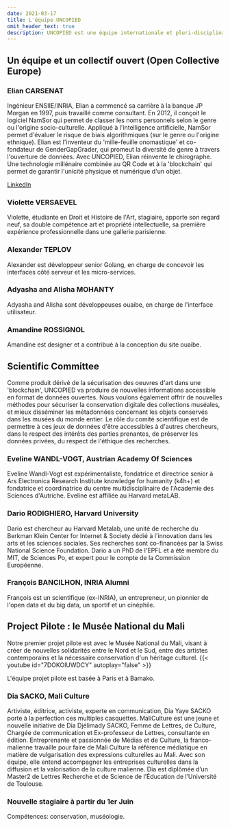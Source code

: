 ```yaml
---
date: 2021-03-17
title: L'équipe UNCOPIED
omit_header_text: true
description: UNCOPIED est une équipe internationale et pluri-disciplinaire. Qui sommes-nous ? 
---
```


## Un équipe et un collectif ouvert (Open Collective Europe)

### Elian CARSENAT
Ingénieur ENSIIE/INRIA, Elian a commencé sa carrière à la banque JP Morgan en 1997, puis travaillé comme consultant. En 2012, il conçoit le logiciel NamSor qui permet de classer les noms personnels selon le genre ou l'origine socio-culturelle. Appliqué à l'intelligence artificielle, NamSor permet d'évaluer le risque de biais algorithmiques (sur le genre ou l'origine ethnique).
Elian est l'inventeur du 'mille-feuille onomastique' et co-fondateur de GenderGapGrader, qui promeut la diversité de genre à travers l'ouverture de données. 
Avec UNCOPIED, Elian réinvente le chirographe. Une technologie millénaire combinée au QR Code et à la 'blockchain' qui permet de garantir l'unicité physique et numérique d'un objet.

[LinkedIn](https://www.linkedin.com/in/eliancarsenat/) 

### Violette VERSAEVEL
Violette, étudiante en Droit et Histoire de l'Art, stagiaire, apporte son regard neuf, sa double compétence art et propriété intellectuelle, sa première expérience professionnelle dans une gallerie parisienne.

### Alexander TEPLOV
Alexander est développeur senior Golang, en charge de concevoir les interfaces côté serveur et les micro-services.

### Adyasha and Alisha MOHANTY
Adyasha and Alisha sont développeuses ouaibe, en charge de l'interface utilisateur. 

### Amandine ROSSIGNOL
Amandine est designer et a contribué à la conception du site ouaibe.

## Scientific Committee
Comme produit dérivé de la sécurisation des oeuvres d'art dans une 'blockchain', UNCOPIED va produire de nouvelles informations accessible en format de données ouvertes. 
Nous voulons également offrir de nouvelles méthodes pour sécuriser la conservation digitale des collections muséales, et mieux disséminer les métadonnées concernant les objets conservés dans les musées du monde entier. 
Le rôle du comité scientifique est de permettre à ces jeux de données d'être accessibles à d'autres chercheurs, dans le respect des intérêts des parties prenantes, de préserver les données privées, du respect de l'éthique des recherches. 

### Eveline WANDL-VOGT, Austrian Academy Of Sciences
Eveline Wandl-Vogt est expérimentaliste, fondatrice et directrice senior à Ars Electronica Research Institute knowledge for humanity (k4h+) et fondatrice et coordinatrice du centre multidisciplinaire de l'Academie des Sciences d'Autriche. Eveline est affiliée au Harvard metaLAB.

### Dario RODIGHIERO, Harvard University
Dario est chercheur au Harvard Metalab, une unité de recherche du Berkman Klein Center for Internet & Society dédié à l'innovation dans les arts et les sciences sociales. 
Ses recherches sont co-financées par la Swiss National Science Foundation. Dario a un PhD de l'EPFL et a été membre du MIT, de Sciences Po, et expert pour le compte de la Commission Européenne.

### François BANCILHON, INRIA Alumni
François est un scientifique (ex-INRIA), un entrepreneur, un pionnier de l'open data et du big data, un sportif et un cinéphile. 

## Project Pilote : le Musée National du Mali

Notre premier projet pilote est avec le Musée National du Mali, visant à créer de nouvelles solidarités entre le Nord et le Sud, entre des artistes contemporains et la nécessaire conservation d'un héritage culturel. 
{{< youtube id="7DOKOlUWDCY" autoplay="false" >}}

L'équipe projet pilote est basée à Paris et à Bamako. 


### Dia SACKO, Mali Culture
Artiviste, éditrice, activiste, experte en communication, Dia Yaye SACKO porte à la perfection ces multiples casquettes. 
MaliCulture est une jeune et nouvelle initiative de Dia Djélimady SACKO, Femme de Lettres, de Culture, Chargée de communication et Ex-professeur de Lettres, consultante en édition. Entreprenante et passionnée de Médias et de Culture, la franco-malienne travaille pour faire de Mali Culture la référence médiatique en matière de vulgarisation des expressions culturelles au Mali. Avec son équipe, elle entend accompagner les entreprises culturelles dans la diffusion et la valorisation de la culture malienne. Dia est diplômée d’un Master2 de Lettres Recherche et de Science de l’Éducation de l’Université de Toulouse.

### Nouvelle stagiaire à partir du 1er Juin
Compétences: conservation, muséologie.

